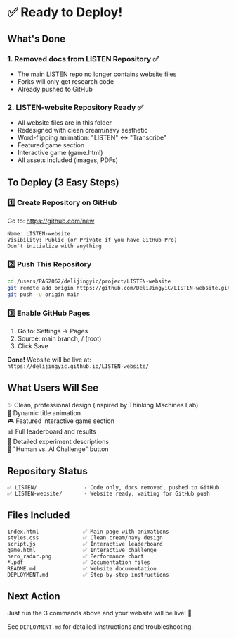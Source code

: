 # ✅ Ready to Deploy!

## What's Done

### 1. Removed docs from LISTEN Repository ✅
- The main LISTEN repo no longer contains website files
- Forks will only get research code
- Already pushed to GitHub

### 2. LISTEN-website Repository Ready ✅
- All website files are in this folder
- Redesigned with clean cream/navy aesthetic
- Word-flipping animation: "LISTEN" ↔ "Transcribe"
- Featured game section
- Interactive game (game.html)
- All assets included (images, PDFs)

## To Deploy (3 Easy Steps)

### 1️⃣ Create Repository on GitHub
Go to: https://github.com/new

```
Name: LISTEN-website
Visibility: Public (or Private if you have GitHub Pro)
Don't initialize with anything
```

### 2️⃣ Push This Repository
```bash
cd /users/PAS2062/delijingyic/project/LISTEN-website
git remote add origin https://github.com/DeliJingyiC/LISTEN-website.git
git push -u origin main
```

### 3️⃣ Enable GitHub Pages
1. Go to: Settings → Pages
2. Source: main branch, / (root)
3. Click Save

**Done!** Website will be live at:  
`https://delijingyic.github.io/LISTEN-website/`

## What Users Will See

✨ Clean, professional design (inspired by Thinking Machines Lab)  
🔄 Dynamic title animation  
🎮 Featured interactive game section  
📊 Full leaderboard and results  
📖 Detailed experiment descriptions  
🧠 "Human vs. AI Challenge" button  

## Repository Status

```
✅ LISTEN/               - Code only, docs removed, pushed to GitHub
✅ LISTEN-website/       - Website ready, waiting for GitHub push
```

## Files Included

```
index.html              ✅ Main page with animations
styles.css              ✅ Clean cream/navy design
script.js               ✅ Interactive leaderboard
game.html               ✅ Interactive challenge
hero_radar.png          ✅ Performance chart
*.pdf                   ✅ Documentation files
README.md               ✅ Website documentation
DEPLOYMENT.md           ✅ Step-by-step instructions
```

## Next Action

Just run the 3 commands above and your website will be live! 🚀

See `DEPLOYMENT.md` for detailed instructions and troubleshooting.




